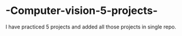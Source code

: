 # -Computer-vision-5-projects-
I have practiced 5 projects and added all those projects in single repo.
